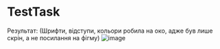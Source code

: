 # TestTask
Результат:
(Шрифти, відступи, кольори робила на око, адже був лише скрін, а не посилання на фігму)
![image](https://github.com/veronicaloban/TestTask/assets/35163868/777b1c35-85f7-4fae-b043-66f8308578f3)
